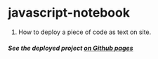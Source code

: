 # javascript-notebook

1. How to deploy a piece of code as text on site.

##### See the deployed project [on Github pages](https://hacking-nassa-with-html.github.io/javascript-notebook)
